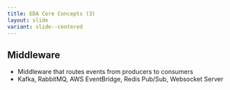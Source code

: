 ```yaml
---
title: EDA Core Concepts (3)
layout: slide
variant: slide--centered
---
```

## Middleware

- Middleware that routes events from producers to consumers
- Kafka, RabbitMQ, AWS EventBridge, Redis Pub/Sub, Websocket Server
